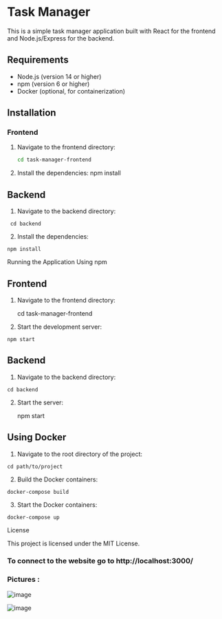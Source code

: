 # Task Manager

This is a simple task manager application built with React for the frontend and Node.js/Express for the backend.

## Requirements

- Node.js (version 14 or higher)
- npm (version 6 or higher)
- Docker (optional, for containerization)

## Installation

### Frontend

1. Navigate to the frontend directory:
   ```bash
   cd task-manager-frontend

2.   Install the dependencies:
    npm install

## Backend

 1.   Navigate to the backend directory:

     cd backend

 2.   Install the dependencies:

    npm install

Running the Application
Using npm
## Frontend

1. Navigate to the frontend directory:

    cd task-manager-frontend

 2.   Start the development server:

    npm start

## Backend

 1.   Navigate to the backend directory:

    cd backend

2.  Start the server:

    npm start

## Using Docker

 1.   Navigate to the root directory of the project:

    cd path/to/project

 2.   Build the Docker containers:

    docker-compose build

 3.   Start the Docker containers:

    docker-compose up

License

This project is licensed under the MIT License.


### To connect to the website go to http://localhost:3000/

### Pictures :


![image](https://github.com/user-attachments/assets/267d7efe-336c-4055-b6e4-33704eb85ce4)

![image](https://github.com/user-attachments/assets/01ff15f7-7392-4736-ad82-9cf4dad5fbb7)

